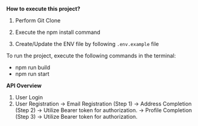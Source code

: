 **How to execute this project?**

1. Perform Git Clone

2. Execute the npm install command

3. Create/Update the ENV file by following `.env.example` file

To run the project, execute the following commands in the terminal:

- npm run build
- npm run start

**API Overview**

1. User Login
2. User Registration
-> Email Registration (Step 1)
-> Address Completion (Step 2)
-> Utilize Bearer token for authorization.
-> Profile Completion (Step 3)
-> Utilize Bearer token for authorization.